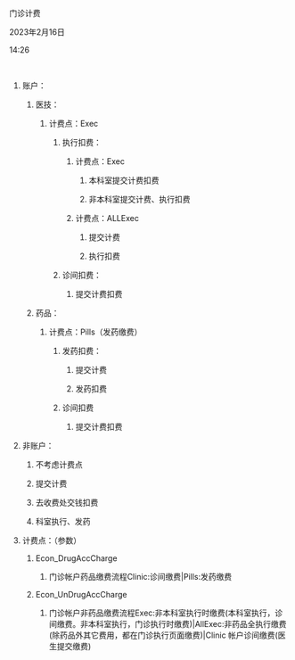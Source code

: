 门诊计费

2023年2月16日

14:26

 

1.  账户：

    1.  医技：

        1.  计费点：Exec

            1.  执行扣费：

                1.  计费点：Exec

                    1.  本科室提交计费扣费

                    2.  非本科室提交计费、执行扣费

                2.  计费点：ALLExec

                    1.  提交计费

                    2.  执行扣费

            2.  诊间扣费：

                1.  提交计费扣费

    2.  药品：

        1.  计费点：Pills（发药缴费）

            1.  发药扣费：

                1.  提交计费

                2.  发药扣费

            2.  诊间扣费

                1.  提交计费扣费

2.  非账户：

    1.  不考虑计费点

    2.  提交计费

    3.  去收费处交钱扣费

    4.  科室执行、发药

3.  计费点：（参数）

    1.  Econ_DrugAccCharge

        1.  门诊帐户药品缴费流程Clinic:诊间缴费\|Pills:发药缴费

    2.  Econ_UnDrugAccCharge

        1.  门诊帐户非药品缴费流程Exec:非本科室执行时缴费(本科室执行，诊间缴费。非本科室执行，门诊执行时缴费)\|AllExec:非药品全执行缴费(除药品外其它费用，都在门诊执行页面缴费)\|Clinic 帐户诊间缴费(医生提交缴费)
